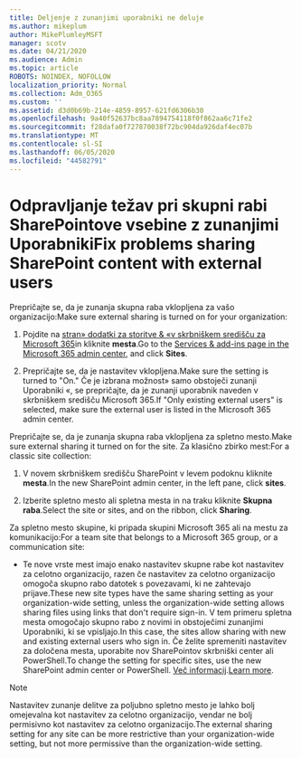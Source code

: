```yaml
---
title: Deljenje z zunanjimi uporabniki ne deluje
ms.author: mikeplum
author: MikePlumleyMSFT
manager: scotv
ms.date: 04/21/2020
ms.audience: Admin
ms.topic: article
ROBOTS: NOINDEX, NOFOLLOW
localization_priority: Normal
ms.collection: Adm_O365
ms.custom: ''
ms.assetid: d3d0b69b-214e-4859-8957-621fd6306b30
ms.openlocfilehash: 9a40f52637bc8aa7894754118f0f862aa6c71fe2
ms.sourcegitcommit: f28dafa0f727870038f72bc904da926daf4ec07b
ms.translationtype: MT
ms.contentlocale: sl-SI
ms.lasthandoff: 06/05/2020
ms.locfileid: "44582791"
---
```

# <a name="fix-problems-sharing-sharepoint-content-with-external-users"></a><span data-ttu-id="33cdb-102">Odpravljanje težav pri skupni rabi SharePointove vsebine z zunanjimi Uporabniki</span><span class="sxs-lookup"><span data-stu-id="33cdb-102">Fix problems sharing SharePoint content with external users</span></span>

<span data-ttu-id="33cdb-103">Prepričajte se, da je zunanja skupna raba vklopljena za vašo organizacijo:</span><span class="sxs-lookup"><span data-stu-id="33cdb-103">Make sure external sharing is turned on for your organization:</span></span>
  
1. <span data-ttu-id="33cdb-104">Pojdite na [stran» dodatki za storitve &amp; «v skrbniškem središču za Microsoft 365](https://portal.office.com/adminportal/home#/Settings/ServicesAndAddIns)in kliknite **mesta**.</span><span class="sxs-lookup"><span data-stu-id="33cdb-104">Go to the [Services &amp; add-ins page in the Microsoft 365 admin center](https://portal.office.com/adminportal/home#/Settings/ServicesAndAddIns), and click **Sites**.</span></span>
    
2. <span data-ttu-id="33cdb-105">Prepričajte se, da je nastavitev vklopljena.</span><span class="sxs-lookup"><span data-stu-id="33cdb-105">Make sure the setting is turned to "On."</span></span> <span data-ttu-id="33cdb-106">Če je izbrana možnost» samo obstoječi zunanji Uporabniki «, se prepričajte, da je zunanji uporabnik naveden v skrbniškem središču Microsoft 365.</span><span class="sxs-lookup"><span data-stu-id="33cdb-106">If "Only existing external users" is selected, make sure the external user is listed in the Microsoft 365 admin center.</span></span>
    
<span data-ttu-id="33cdb-107">Prepričajte se, da je zunanja skupna raba vklopljena za spletno mesto.</span><span class="sxs-lookup"><span data-stu-id="33cdb-107">Make sure external sharing it turned on for the site.</span></span> <span data-ttu-id="33cdb-108">Za klasično zbirko mest:</span><span class="sxs-lookup"><span data-stu-id="33cdb-108">For a classic site collection:</span></span>
  
1. <span data-ttu-id="33cdb-109">V novem skrbniškem središču SharePoint v levem podoknu kliknite **mesta**.</span><span class="sxs-lookup"><span data-stu-id="33cdb-109">In the new SharePoint admin center, in the left pane, click **sites**.</span></span>
    
2. <span data-ttu-id="33cdb-110">Izberite spletno mesto ali spletna mesta in na traku kliknite **Skupna raba**.</span><span class="sxs-lookup"><span data-stu-id="33cdb-110">Select the site or sites, and on the ribbon, click **Sharing**.</span></span>
    
<span data-ttu-id="33cdb-111">Za spletno mesto skupine, ki pripada skupini Microsoft 365 ali na mestu za komunikacijo:</span><span class="sxs-lookup"><span data-stu-id="33cdb-111">For a team site that belongs to a Microsoft 365 group, or a communication site:</span></span>
  
- <span data-ttu-id="33cdb-112">Te nove vrste mest imajo enako nastavitev skupne rabe kot nastavitev za celotno organizacijo, razen če nastavitev za celotno organizacijo omogoča skupno rabo datotek s povezavami, ki ne zahtevajo prijave.</span><span class="sxs-lookup"><span data-stu-id="33cdb-112">These new site types have the same sharing setting as your organization-wide setting, unless the organization-wide setting allows sharing files using links that don't require sign-in.</span></span> <span data-ttu-id="33cdb-113">V tem primeru spletna mesta omogočajo skupno rabo z novimi in obstoječimi zunanjimi Uporabniki, ki se vpisljajo.</span><span class="sxs-lookup"><span data-stu-id="33cdb-113">In this case, the sites allow sharing with new and existing external users who sign in.</span></span> <span data-ttu-id="33cdb-114">Če želite spremeniti nastavitev za določena mesta, uporabite nov SharePointov skrbniški center ali PowerShell.</span><span class="sxs-lookup"><span data-stu-id="33cdb-114">To change the setting for specific sites, use the new SharePoint admin center or PowerShell.</span></span> <span data-ttu-id="33cdb-115">[Več informacij](https://go.microsoft.com/fwlink/?linkid=871863).</span><span class="sxs-lookup"><span data-stu-id="33cdb-115">[Learn more](https://go.microsoft.com/fwlink/?linkid=871863).</span></span>
    
> [!NOTE]
> <span data-ttu-id="33cdb-116">Nastavitev zunanje delitve za poljubno spletno mesto je lahko bolj omejevalna kot nastavitev za celotno organizacijo, vendar ne bolj permisivno kot nastavitev za celotno organizacijo.</span><span class="sxs-lookup"><span data-stu-id="33cdb-116">The external sharing setting for any site can be more restrictive than your organization-wide setting, but not more permissive than the organization-wide setting.</span></span> 
  

